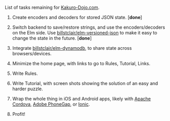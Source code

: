 List of tasks remaining for [Kakuro-Dojo.com](https:/Kakuro-Dojo.com/).

1. Create encoders and decoders for stored JSON state. [**done**]

2. Switch backend to save/restore strings, and use the encoders/decoders on the Elm side. Use [billstclair/elm-versioned-json](http://package.elm-lang.org/packages/billstclair/elm-versioned-json/latest) to make it easy to change the state in the future. [**done**]

3. Integrate [billstclair/elm-dynamodb](http://package.elm-lang.org/packages/billstclair/elm-dynamodb/latest), to share state across browsers/devices.

4. Minimize the home page, with links to go to Rules, Tutorial, Links.

5. Write Rules.

6. Write Tutorial, with screen shots showing the solution of an easy and harder puzzle.

7. Wrap the whole thing in iOS and Android apps, likely with [Apache Cordova](https://cordova.apache.org/), [Adobe PhoneGap](http://phonegap.com/), or [Ionic](http://ionicframework.com/).

8. Profit!
